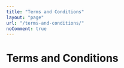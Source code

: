 ```yaml
---
title: "Terms and Conditions"
layout: "page"
url: "/terms-and-conditions/"
noComment: true
---
```


# Terms and Conditions
